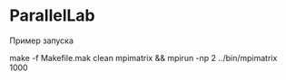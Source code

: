 ParallelLab
===========
Пример запуска

make -f Makefile.mak clean mpimatrix && mpirun -np 2 ../bin/mpimatrix 1000

